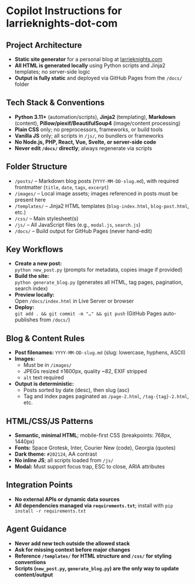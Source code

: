 
# Copilot Instructions for larrieknights-dot-com

## Project Architecture

- **Static site generator** for a personal blog at [larrieknights.com](https://larrieknights.com)
- **All HTML is generated locally** using Python scripts and Jinja2 templates; no server-side logic
- **Output is fully static** and deployed via GitHub Pages from the `/docs/` folder

## Tech Stack & Conventions

- **Python 3.11+** (automation/scripts), **Jinja2** (templating), **Markdown** (content), **Pillow/piexif/BeautifulSoup4** (image/content processing)
- **Plain CSS** only; no preprocessors, frameworks, or build tools
- **Vanilla JS** only; all scripts in `/js/`, no bundlers or frameworks
- **No Node.js, PHP, React, Vue, Svelte, or server-side code**
- **Never edit `/docs/` directly**; always regenerate via scripts

## Folder Structure

- `/posts/` – Markdown blog posts (`YYYY-MM-DD-slug.md`), with required frontmatter (`title`, `date`, `tags`, `excerpt`)
- `/images/` – Local image assets; images referenced in posts must be present here
- `/templates/` – Jinja2 HTML templates (`blog-index.html`, `blog-post.html`, etc.)
- `/css/` – Main stylesheet(s)
- `/js/` – All JavaScript files (e.g., `modal.js`, `search.js`)
- `/docs/` – Build output for GitHub Pages (never hand-edit)

## Key Workflows

- **Create a new post:**  
  `python new_post.py` (prompts for metadata, copies image if provided)
- **Build the site:**  
  `python generate_blog.py` (generates all HTML, tag pages, pagination, search index)
- **Preview locally:**  
  Open `/docs/index.html` in Live Server or browser
- **Deploy:**  
  `git add . && git commit -m "…" && git push` (GitHub Pages auto-publishes from `/docs/`)

## Blog & Content Rules

- **Post filenames:** `YYYY-MM-DD-slug.md` (slug: lowercase, hyphens, ASCII)
- **Images:**  
  - Must be in `/images/`  
  - JPEGs resized ≤1600px, quality ~82, EXIF stripped  
  - `alt` text required
- **Output is deterministic:**  
  - Posts sorted by date (desc), then slug (asc)
  - Tag and index pages paginated as `/page-2.html`, `/tag-{tag}-2.html`, etc.

## HTML/CSS/JS Patterns

- **Semantic, minimal HTML**; mobile-first CSS (breakpoints: 768px, 1440px)
- **Fonts:** Space Grotesk, Inter, Courier New (code), Georgia (quotes)
- **Dark theme:** `#202124`, AA contrast
- **No inline JS**; all scripts loaded from `/js/`
- **Modal:** Must support focus trap, ESC to close, ARIA attributes

## Integration Points

- **No external APIs or dynamic data sources**
- **All dependencies managed via `requirements.txt`**; install with `pip install -r requirements.txt`

## Agent Guidance

- **Never add new tech outside the allowed stack**
- **Ask for missing context before major changes**
- **Reference `/templates/` for HTML structure and `/css/` for styling conventions**
- **Scripts (`new_post.py`, `generate_blog.py`) are the only way to update content/output**